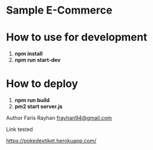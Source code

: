 # **Sample E-Commerce** 

# **How to use for development**
1. **npm install**
2. **npm run start-dev**

# **How to deploy**
1. **npm run build**
2. **pm2 start server.js**

Author 
Faris Rayhan <frayhan94@gmail.com>

Link tested

https://pokedextiket.herokuapp.com/
